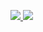 <!--
**euuns/euuns** is a ✨ _special_ ✨ repository because its `README.md` (this file) appears on your GitHub profile.

Here are some ideas to get you started:

- 🔭 I’m currently working on ...
- 🌱 I’m currently learning ...
- 👯 I’m looking to collaborate on ...
- 🤔 I’m looking for help with ...
- 💬 Ask me about ...
- 📫 How to reach me: ...
- 😄 Pronouns: ...
- ⚡ Fun fact: ...
-->

<a href="https://rvrlo.tistory.com" target="_blank"><img src="https://img.shields.io/badge/Blog-8A9296?style=flat-square&logo=Tistory&logoColor=white"/>
<a href="https://mail.naver.com/Write_popup23.nhn?cmd=compose&to=rvrlos@naver.com&subject=&attach%5B%5D" target="_blank"><img src="https://img.shields.io/badge/rvrlos@naver.com-333?style=flat-square&logo=Gmail&logoColor=white"/>
